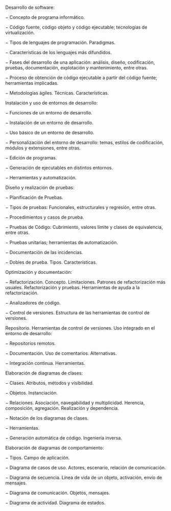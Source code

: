 Desarrollo de software:

− Concepto de programa informático.

− Código fuente, código objeto y código ejecutable; tecnologías de virtualización.

− Tipos de lenguajes de programación. Paradigmas.

− Características de los lenguajes más difundidos.

− Fases del desarrollo de una aplicación: análisis, diseño, codificación, pruebas, documentación, explotación y mantenimiento, entre otras.

− Proceso de obtención de código ejecutable a partir del código fuente; herramientas implicadas.

− Metodologías ágiles. Técnicas. Características.

Instalación y uso de entornos de desarrollo:

− Funciones de un entorno de desarrollo.

− Instalación de un entorno de desarrollo.

− Uso básico de un entorno de desarrollo.

− Personalización del entorno de desarrollo: temas, estilos de codificación, módulos y extensiones, entre otras.

− Edición de programas.

− Generación de ejecutables en distintos entornos.

− Herramientas y automatización.

Diseño y realización de pruebas:

− Planificación de Pruebas.

− Tipos de pruebas: Funcionales, estructurales y regresión, entre otras.

− Procedimientos y casos de prueba.

− Pruebas de Código: Cubrimiento, valores límite y clases de equivalencia, entre otras.

− Pruebas unitarias; herramientas de automatización.

− Documentación de las incidencias.

− Dobles de prueba. Tipos. Características.

Optimización y documentación:

− Refactorización. Concepto. Limitaciones. Patrones de refactorización más usuales. Refactorización y pruebas. Herramientas de ayuda a la refactorización.

− Analizadores de código.

− Control de versiones. Estructura de las herramientas de control de versiones.

Repositorio. Herramientas de control de versiones. Uso integrado en el entorno de desarrollo:

− Repositorios remotos.

− Documentación. Uso de comentarios. Alternativas.

− Integración continua. Herramientas.

Elaboración de diagramas de clases:

− Clases. Atributos, métodos y visibilidad.

− Objetos. Instanciación.

− Relaciones. Asociación, navegabilidad y multiplicidad. Herencia, composición, agregación. Realización y dependencia.

− Notación de los diagramas de clases.

− Herramientas.

− Generación automática de código. Ingeniería inversa.

Elaboración de diagramas de comportamiento:

− Tipos. Campo de aplicación.

− Diagrama de casos de uso. Actores, escenario, relación de comunicación.

− Diagrama de secuencia. Línea de vida de un objeto, activación, envío de mensajes.

− Diagrama de comunicación. Objetos, mensajes.

− Diagrama de actividad. Diagrama de estados.


